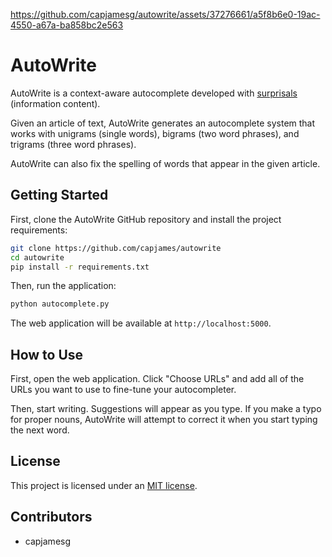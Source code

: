https://github.com/capjamesg/autowrite/assets/37276661/a5f8b6e0-19ac-4550-a67a-ba858bc2e563

# AutoWrite

AutoWrite is a context-aware autocomplete developed with [surprisals](https://en.wikipedia.org/wiki/Information_content) (information content).

Given an article of text, AutoWrite generates an autocomplete system that works with unigrams (single words), bigrams (two word phrases), and trigrams (three word phrases).

AutoWrite can also fix the spelling of words that appear in the given article.

## Getting Started

First, clone the AutoWrite GitHub repository and install the project requirements:

```bash
git clone https://github.com/capjames/autowrite
cd autowrite
pip install -r requirements.txt
```

Then, run the application:

```bash
python autocomplete.py
```

The web application will be available at `http://localhost:5000`.

## How to Use

First, open the web application. Click "Choose URLs" and add all of the URLs you want to use to fine-tune your autocompleter.

Then, start writing. Suggestions will appear as you type. If you make a typo for proper nouns, AutoWrite will attempt to correct it when you start typing the next word.

## License

This project is licensed under an [MIT license](LICENSE).

## Contributors

- capjamesg

